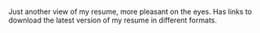 Just another view of my resume, more pleasant on the eyes.
Has links to download the latest version of my resume in different formats.
